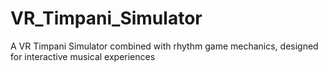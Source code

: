 # VR_Timpani_Simulator
A VR Timpani Simulator combined with rhythm game mechanics, designed for interactive musical experiences
